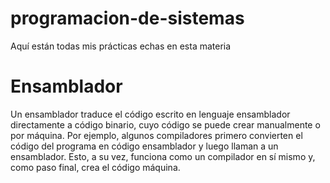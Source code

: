# programacion-de-sistemas
Aquí están todas mis prácticas echas en esta materia
# Ensamblador
Un ensamblador traduce el código escrito en lenguaje ensamblador directamente a código binario, cuyo código se puede crear manualmente o por máquina. Por ejemplo, algunos compiladores primero convierten el código del programa en código ensamblador y luego llaman a un ensamblador. Esto, a su vez, funciona como un compilador en sí mismo y, como paso final, crea el código máquina.
